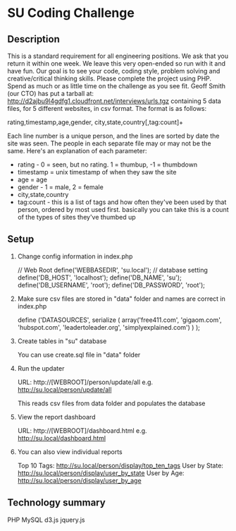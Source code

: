 SU Coding Challenge
===================

Description
-----------

This is a standard requirement for all engineering positions.  We ask that you return it within one week.  We leave this very open-ended so run with it and have fun.  Our goal is to see your code, coding style, problem solving and creative/critical thinking skills.  Please complete the project using PHP.  Spend as much or as little time on the challenge as you see fit.  Geoff Smith (our CTO) has put a tarball at: http://d2ajbu9l4gdfg1.cloudfront.net/interviews/urls.tgz containing 5 data files, for 5 different websites, in csv format.  The format is as follows:

rating,timestamp,age,gender, city,state,country[,tag:count]+

Each line number is a unique person, and the lines are sorted by date the site was seen. The people in each separate file may or may not be the same. Here's an explanation of each parameter:

* rating - 0 = seen, but no rating.   1 = thumbup, -1 = thumbdown
* timestamp = unix timestamp of when they saw the site
* age = age
* gender - 1 = male, 2 = female
* city,state,country
* tag:count - this is a list of tags and how often they've been used by that person, ordered by most used first.  basically you can take this is a count of the types of sites they've thumbed up

Setup
-----
1. Change config information in index.php

    // Web Root
    define('WEBBASEDIR', 'su.local');
    // database setting
    define('DB_HOST', 'localhost');
    define('DB_NAME', 'su');
    define('DB_USERNAME', 'root');
    define('DB_PASSWORD', 'root');

2. Make sure csv files are stored in "data" folder and names are correct in index.php

    define ('DATASOURCES',
        serialize (
            array('free411.com', 'gigaom.com', 'hubspot.com', 'leadertoleader.org', 'simplyexplained.com')
        )
    );

3. Create tables in "su" database

    You can use create.sql file in "data" folder

4. Run the updater

    URL: http://[WEBROOT]/person/update/all
    e.g. http://su.local/person/update/all

    This reads csv files from data folder and populates the database

5. View the report dashboard

    URL: http://[WEBROOT]/dashboard.html
    e.g. http://su.local/dashboard.html

6. You can also view individual reports

    Top 10 Tags: http://su.local/person/display/top_ten_tags
    User by State: http://su.local/person/display/user_by_state
    User by Age: http://su.local/person/display/user_by_age

Technology summary
------------------
PHP
MySQL
d3.js
jquery.js

